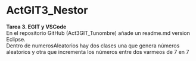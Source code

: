 # ActGIT3_Nestor
**Tarea 3. EGIT y VSCode** </br>
En el repositorio GitHub (Act3GIT_Tunombre) añade un readme.md version Eclipse. </br>
Dentro de numerosAleatorios hay dos clases una que genera números aleatorios y otra que incrementa los números entre dos varmeos de 7 en 7
